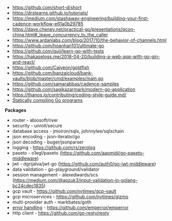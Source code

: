 - https://github.com/short-d/short
- https://drstearns.github.io/tutorials/
- https://medium.com/stashaway-engineering/building-your-first-cadence-workflow-e61a0b29785
- https://dave.cheney.net/practical-go/presentations/qcon-china.html#_leave_concurrency_to_the_caller
- https://www.ardanlabs.com/blog/2017/10/the-behavior-of-channels.html
- https://github.com/hoanhan101/ultimate-go
- https://github.com/quii/learn-go-with-tests
- https://hakaselogs.me/2018-04-20/building-a-web-app-with-go-gin-and-react/
- https://github.com/Caiyeon/goldfish
- https://github.com/banzaicloud/bank-vaults/blob/master/cmd/examples/main.go
- https://github.com/samarabbas/cadence-samples
- https://github.com/sagikazarmark/modern-go-application
- https://thanos.io/contributing/coding-style-guide.md/
- [Statically compiling Go programs](https://www.arp242.net/static-go.html)

**Packages**

- router - abiosoft/river
- security - unroll/secure
- database access - jmoiron/sqlx, johnnylee/sqlxchain
- json encoding - json-iterator/go
- json decoding - buger/jsonparser
- logging - https://github.com/rs/zerolog
- paseto - o1egl/paseto (https://github.com/aaomidi/go-paseto-middleware)
- jwt - dgrijalva/jwt-go (https://github.com/auth0/go-jwt-middleware)
- data validation - go-playground/validator
- session management - alexedwards/scs (https://medium.com/@apzuk3/input-validation-in-golang-bc24cdec1835)
- gcp vault - https://github.com/nytimes/gcp-vault
- gcp microservices - https://github.com/nytimes/gizmo
- multi-provider auth - markbates/goth
- [error handling](https://justinas.org/best-practices-for-errors-in-go) - https://github.com/emperror/emperror
- http client - https://github.com/go-resty/resty




